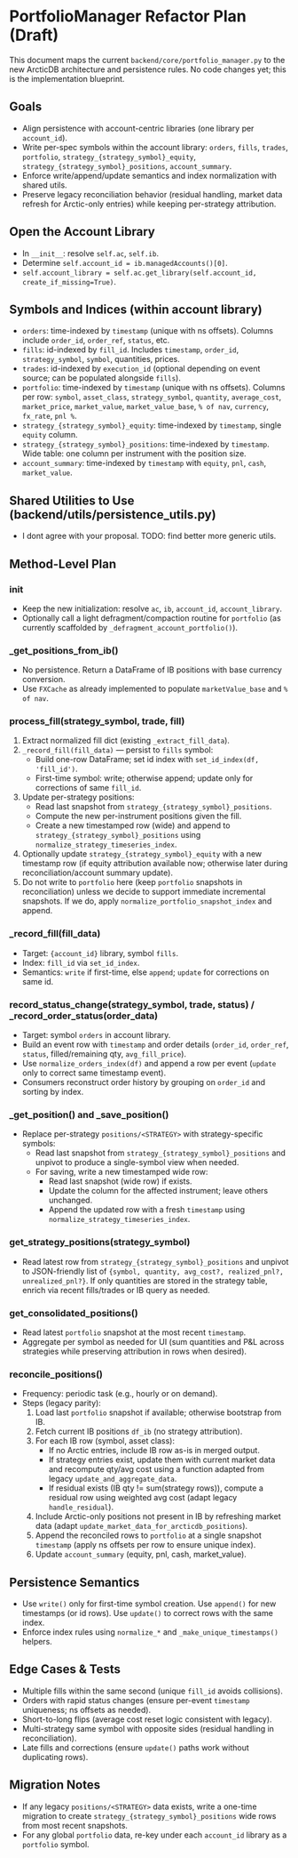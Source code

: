 # PortfolioManager Refactor Plan (Draft)

This document maps the current `backend/core/portfolio_manager.py` to the new ArcticDB architecture and persistence rules. No code changes yet; this is the implementation blueprint.

## Goals
- Align persistence with account-centric libraries (one library per `account_id`).
- Write per-spec symbols within the account library: `orders`, `fills`, `trades`, `portfolio`, `strategy_{strategy_symbol}_equity`, `strategy_{strategy_symbol}_positions`, `account_summary`.
- Enforce write/append/update semantics and index normalization with shared utils.
- Preserve legacy reconciliation behavior (residual handling, market data refresh for Arctic-only entries) while keeping per-strategy attribution.

## Open the Account Library
- In `__init__`: resolve `self.ac`, `self.ib`.
- Determine `self.account_id = ib.managedAccounts()[0]`.
- `self.account_library = self.ac.get_library(self.account_id, create_if_missing=True)`.

## Symbols and Indices (within account library)
- `orders`: time-indexed by `timestamp` (unique with ns offsets). Columns include `order_id`, `order_ref`, `status`, etc.
- `fills`: id-indexed by `fill_id`. Includes `timestamp`, `order_id`, `strategy_symbol`, `symbol`, quantities, prices.
- `trades`: id-indexed by `execution_id` (optional depending on event source; can be populated alongside `fills`).
- `portfolio`: time-indexed by `timestamp` (unique with ns offsets). Columns per row: `symbol`, `asset_class`, `strategy_symbol`, `quantity`, `average_cost`, `market_price`, `market_value`, `market_value_base`, `% of nav`, `currency`, `fx_rate`, `pnl %`.
- `strategy_{strategy_symbol}_equity`: time-indexed by `timestamp`, single `equity` column.
- `strategy_{strategy_symbol}_positions`: time-indexed by `timestamp`. Wide table: one column per instrument with the position size.
- `account_summary`: time-indexed by `timestamp` with `equity`, `pnl`, `cash`, `market_value`.

## Shared Utilities to Use (backend/utils/persistence_utils.py)
- I dont agree with your proposal. TODO: find better more generic utils.

## Method-Level Plan

### __init__
- Keep the new initialization: resolve `ac`, `ib`, `account_id`, `account_library`.
- Optionally call a light defragment/compaction routine for `portfolio` (as currently scaffolded by `_defragment_account_portfolio()`).

### _get_positions_from_ib()
- No persistence. Return a DataFrame of IB positions with base currency conversion.
- Use `FXCache` as already implemented to populate `marketValue_base` and `% of nav`.

### process_fill(strategy_symbol, trade, fill)
1) Extract normalized fill dict (existing `_extract_fill_data`).
2) `_record_fill(fill_data)` — persist to `fills` symbol:
   - Build one-row DataFrame; set id index with `set_id_index(df, 'fill_id')`.
   - First-time symbol: write; otherwise append; update only for corrections of same `fill_id`.
3) Update per-strategy positions:
   - Read last snapshot from `strategy_{strategy_symbol}_positions`.
   - Compute the new per-instrument positions given the fill.
   - Create a new timestamped row (wide) and append to `strategy_{strategy_symbol}_positions` using `normalize_strategy_timeseries_index`.
4) Optionally update `strategy_{strategy_symbol}_equity` with a new timestamp row (if equity attribution available now; otherwise later during reconciliation/account summary update).
5) Do not write to `portfolio` here (keep `portfolio` snapshots in reconciliation) unless we decide to support immediate incremental snapshots. If we do, apply `normalize_portfolio_snapshot_index` and append.

### _record_fill(fill_data)
- Target: `{account_id}` library, symbol `fills`.
- Index: `fill_id` via `set_id_index`.
- Semantics: `write` if first-time, else `append`; `update` for corrections on same id.

### record_status_change(strategy_symbol, trade, status) / _record_order_status(order_data)
- Target: symbol `orders` in account library.
- Build an event row with `timestamp` and order details (`order_id`, `order_ref`, `status`, filled/remaining qty, `avg_fill_price`).
- Use `normalize_orders_index(df)` and append a row per event (`update` only to correct same timestamp event).
- Consumers reconstruct order history by grouping on `order_id` and sorting by index.

### _get_position() and _save_position()
- Replace per-strategy `positions/<STRATEGY>` with strategy-specific symbols:
  - Read last snapshot from `strategy_{strategy_symbol}_positions` and unpivot to produce a single-symbol view when needed.
  - For saving, write a new timestamped wide row:
    - Read last snapshot (wide row) if exists.
    - Update the column for the affected instrument; leave others unchanged.
    - Append the updated row with a fresh `timestamp` using `normalize_strategy_timeseries_index`.

### get_strategy_positions(strategy_symbol)
- Read latest row from `strategy_{strategy_symbol}_positions` and unpivot to JSON-friendly list of `{symbol, quantity, avg_cost?, realized_pnl?, unrealized_pnl?}`. If only quantities are stored in the strategy table, enrich via recent fills/trades or IB query as needed.

### get_consolidated_positions()
- Read latest `portfolio` snapshot at the most recent `timestamp`.
- Aggregate per symbol as needed for UI (sum quantities and P&L across strategies while preserving attribution in rows when desired).

### reconcile_positions()
- Frequency: periodic task (e.g., hourly or on demand).
- Steps (legacy parity):
  1. Load last `portfolio` snapshot if available; otherwise bootstrap from IB.
  2. Fetch current IB positions `df_ib` (no strategy attribution).
  3. For each IB row (symbol, asset class):
     - If no Arctic entries, include IB row as-is in merged output.
     - If strategy entries exist, update them with current market data and recompute qty/avg cost using a function adapted from legacy `update_and_aggregate_data`.
     - If residual exists (IB qty != sum(strategy rows)), compute a residual row using weighted avg cost (adapt legacy `handle_residual`).
  4. Include Arctic-only positions not present in IB by refreshing market data (adapt `update_market_data_for_arcticdb_positions`).
  5. Append the reconciled rows to `portfolio` at a single snapshot `timestamp` (apply ns offsets per row to ensure unique index).
  6. Update `account_summary` (equity, pnl, cash, market_value).

## Persistence Semantics
- Use `write()` only for first-time symbol creation. Use `append()` for new timestamps (or id rows). Use `update()` to correct rows with the same index.
- Enforce index rules using `normalize_*` and `_make_unique_timestamps()` helpers.

## Edge Cases & Tests
- Multiple fills within the same second (unique `fill_id` avoids collisions).
- Orders with rapid status changes (ensure per-event `timestamp` uniqueness; ns offsets as needed).
- Short-to-long flips (average cost reset logic consistent with legacy).
- Multi-strategy same symbol with opposite sides (residual handling in reconciliation).
- Late fills and corrections (ensure `update()` paths work without duplicating rows).

## Migration Notes
- If any legacy `positions/<STRATEGY>` data exists, write a one-time migration to create `strategy_{strategy_symbol}_positions` wide rows from most recent snapshots.
- For any global `portfolio` data, re-key under each `account_id` library as a `portfolio` symbol.
